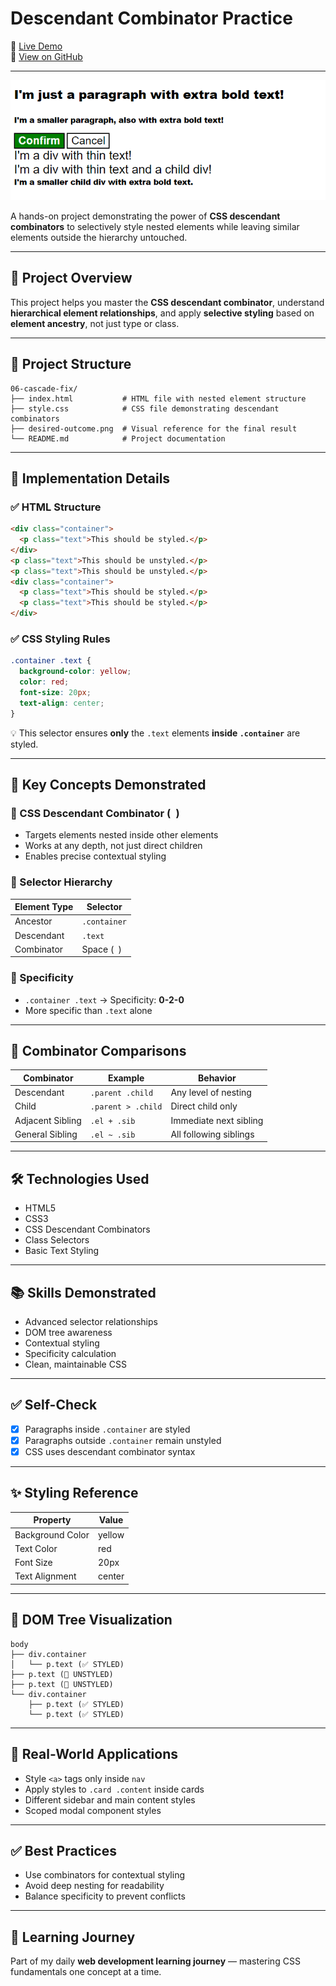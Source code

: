 # Descendant Combinator Practice

🔗 [Live Demo](https://nithishkumar0283.github.io/Fullstack_learning_path/css/06-cascade-fix/)  
📂 [View on GitHub](https://github.com/NITHISHKUMAR0283/Fullstack_learning_path/tree/main/css/06-cascade-fix)

---

![Desired Outcome](desired-outcome.png)

A hands-on project demonstrating the power of **CSS descendant combinators** to selectively style nested elements while leaving similar elements outside the hierarchy untouched.

---

## 🎯 Project Overview

This project helps you master the **CSS descendant combinator**, understand **hierarchical element relationships**, and apply **selective styling** based on **element ancestry**, not just type or class.

---

## 📁 Project Structure

```
06-cascade-fix/
├── index.html           # HTML file with nested element structure
├── style.css            # CSS file demonstrating descendant combinators
├── desired-outcome.png  # Visual reference for the final result
└── README.md            # Project documentation
```

---

## 🎨 Implementation Details

### ✅ HTML Structure

```html
<div class="container">
  <p class="text">This should be styled.</p>
</div>
<p class="text">This should be unstyled.</p>
<p class="text">This should be unstyled.</p>
<div class="container">
  <p class="text">This should be styled.</p>
  <p class="text">This should be styled.</p>
</div>
```

### ✅ CSS Styling Rules

```css
.container .text {
  background-color: yellow;
  color: red;
  font-size: 20px;
  text-align: center;
}
```

💡 This selector ensures **only** the `.text` elements **inside `.container`** are styled.

---

## 🧠 Key Concepts Demonstrated

### 🔹 CSS Descendant Combinator (` `)

* Targets elements nested inside other elements
* Works at any depth, not just direct children
* Enables precise contextual styling

### 🔹 Selector Hierarchy

| Element Type | Selector     |
| ------------ | ------------ |
| Ancestor     | `.container` |
| Descendant   | `.text`      |
| Combinator   | Space (` `)  |

### 🔹 Specificity

* `.container .text` → Specificity: **0-2-0**
* More specific than `.text` alone

---

## 📘 Combinator Comparisons

| Combinator       | Example            | Behavior               |
| ---------------- | ------------------ | ---------------------- |
| Descendant       | `.parent .child`   | Any level of nesting   |
| Child            | `.parent > .child` | Direct child only      |
| Adjacent Sibling | `.el + .sib`       | Immediate next sibling |
| General Sibling  | `.el ~ .sib`       | All following siblings |

---

## 🛠️ Technologies Used

* HTML5
* CSS3
* CSS Descendant Combinators
* Class Selectors
* Basic Text Styling

---

## 📚 Skills Demonstrated

* Advanced selector relationships
* DOM tree awareness
* Contextual styling
* Specificity calculation
* Clean, maintainable CSS

---

## ✅ Self-Check

* [x] Paragraphs inside `.container` are styled
* [x] Paragraphs outside `.container` remain unstyled
* [x] CSS uses descendant combinator syntax

---

## ✨ Styling Reference

| Property         | Value  |
| ---------------- | ------ |
| Background Color | yellow |
| Text Color       | red    |
| Font Size        | 20px   |
| Text Alignment   | center |

---

## 🧠 DOM Tree Visualization

```
body
├── div.container
│   └── p.text (✅ STYLED)
├── p.text (🚫 UNSTYLED)
├── p.text (🚫 UNSTYLED)
└── div.container
    ├── p.text (✅ STYLED)
    └── p.text (✅ STYLED)
```

---

## 🧩 Real-World Applications

* Style `<a>` tags only inside `nav`
* Apply styles to `.card .content` inside cards
* Different sidebar and main content styles
* Scoped modal component styles

---

## ✅ Best Practices

* Use combinators for contextual styling
* Avoid deep nesting for readability
* Balance specificity to prevent conflicts

---

## 🚀 Learning Journey

Part of my daily **web development learning journey** — mastering CSS fundamentals one concept at a time.
